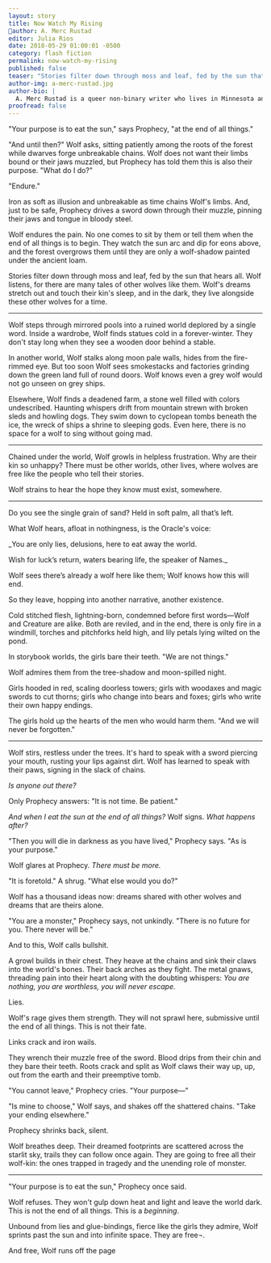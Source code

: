 ```yaml
---
layout: story
title: Now Watch My Rising
author: A. Merc Rustad
editor: Julia Rios
date: 2018-05-29 01:00:01 -0500
category: flash fiction
permalink: now-watch-my-rising
published: false
teaser: "Stories filter down through moss and leaf, fed by the sun that hears all. Wolf listens, for there are many tales of other wolves like them."
author-img: a-merc-rustad.jpg
author-bio: |
  A. Merc Rustad is a queer non-binary writer who lives in Minnesota and is a 2016 Nebula Awards finalist. ("This Is Not A Wardrobe Door" was first published in Fireside!) Their stories have appeared in _Lightspeed_, _Fireside_, _Apex_, _Uncanny_, _Shimmer_, _Cicada_, and other fine venues. You can find Merc on Twitter [@Merc_Rustad](https://twitter.com/mercrustad) or at their website: [http://amercrustad.com](http://amercrustad.com). Their debut short story collection, _So You Want to Be a Robot_, was published at Lethe Press in May 2017.
proofread: false
---
```


"Your purpose is to eat the sun," says Prophecy, "at the end of all things.""And until then?" Wolf asks, sitting patiently among the roots of the forest while dwarves forge unbreakable chains. Wolf does not want their limbs bound or their jaws muzzled, but Prophecy has told them this is also their purpose. "What do I do?""Endure."Iron as soft as illusion and unbreakable as time chains Wolf's limbs. And, just to be safe, Prophecy drives a sword down through their muzzle, pinning their jaws and tongue in bloody steel.Wolf endures the pain. No one comes to sit by them or tell them when the end of all things is to begin. They watch the sun arc and dip for eons above, and the forest overgrows them until they are only a wolf-shadow painted under the ancient loam. Stories filter down through moss and leaf, fed by the sun that hears all. Wolf listens, for there are many tales of other wolves like them. Wolf's dreams stretch out and touch their kin's sleep, and in the dark, they live alongside these other wolves for a time. ---
Wolf steps through mirrored pools into a ruined world deplored by a single word. Inside a wardrobe, Wolf finds statues cold in a forever-winter. They don't stay long when they see a wooden door behind a stable.In another world, Wolf stalks along moon pale walls, hides from the fire-rimmed eye. But too soon Wolf sees smokestacks and factories grinding down the green land full of round doors. Wolf knows even a grey wolf would not go unseen on grey ships.Elsewhere, Wolf finds a deadened farm, a stone well filled with colors undescribed. Haunting whispers drift from mountain strewn with broken sleds and howling dogs. They swim down to cyclopean tombs beneath the ice, the wreck of ships a shrine to sleeping gods. Even here, there is no space for a wolf to sing without going mad.---
Chained under the world, Wolf growls in helpless frustration. Why are their kin so unhappy? There must be other worlds, other lives, where wolves are free like the people who tell their stories. Wolf strains to hear the hope they know must exist, somewhere.
---
Do you see the single grain of sand? Held in soft palm, all that’s left.What Wolf hears, afloat in nothingness, is the Oracle's voice:_You are only lies, delusions, here to eat away the world. Wish for luck’s return, waters bearing life, the speaker of Names._	Wolf sees there’s already a wolf here like them; Wolf knows how this will end.So they leave, hopping into another narrative, another existence.Cold stitched flesh, lightning-born, condemned before first words—Wolf and Creature are alike. Both are reviled, and in the end, there is only fire in a windmill, torches and pitchforks held high, and lily petals lying wilted on the pond.In storybook worlds, the girls bare their teeth. "We are not things." Wolf admires them from the tree-shadow and moon-spilled night.Girls hooded in red, scaling doorless towers; girls with woodaxes and magic swords to cut thorns; girls who change into bears and foxes; girls who write their own happy endings.The girls hold up the hearts of the men who would harm them. "And we will never be forgotten."---
Wolf stirs, restless under the trees. It's hard to speak with a sword piercing your mouth, rusting your lips against dirt. Wolf has learned to speak with their paws, signing in the slack of chains. _Is anyone out there?_
Only Prophecy answers: "It is not time. Be patient."_And when I eat the sun at the end of all things?_ Wolf signs. _What happens after?_
"Then you will die in darkness as you have lived," Prophecy says. "As is your purpose."
Wolf glares at Prophecy. _There must be more._
"It is foretold." A shrug. "What else would you do?"
Wolf has a thousand ideas now: dreams shared with other wolves and dreams that are theirs alone.
"You are a monster," Prophecy says, not unkindly. "There is no future for you. There never will be."
And to this, Wolf calls bullshit.
 A growl builds in their chest. They heave at the chains and sink their claws into the world's bones. Their back arches as they fight. The metal gnaws, threading pain into their heart along with the doubting whispers: _You are nothing, you are worthless, you will never escape._
Lies.
Wolf's rage gives them strength. They will not sprawl here, submissive until the end of all things. This is not their fate.
Links crack and iron wails.
They wrench their muzzle free of the sword. Blood drips from their chin and they bare their teeth. Roots crack and split as Wolf claws their way up, up, out from the earth and their preemptive tomb.
 "You cannot leave," Prophecy cries. "Your purpose—"
"Is mine to choose," Wolf says, and shakes off the shattered chains. "Take your ending elsewhere."
Prophecy shrinks back, silent.
Wolf breathes deep. Their dreamed footprints are scattered across the starlit sky, trails they can follow once again. They are going to free all their wolf-kin: the ones trapped in tragedy and the unending role of monster. ---
"Your purpose is to eat the sun," Prophecy once said.
Wolf refuses. They won't gulp down heat and light and leave the world dark. This is not the end of all things. This is a _beginning_.
Unbound from lies and glue-bindings, fierce like the girls they admire, Wolf sprints past the sun and into infinite space. They are free¬.
And free,		Wolf 			runs 				off 					the 						page
